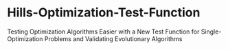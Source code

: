 # Hills-Optimization-Test-Function
Testing Optimization Algorithms Easier with a New Test Function for Single-Optimization Problems and Validating Evolutionary Algorithms
